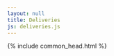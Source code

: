 ```yaml
---
layout: null
title: Deliveries
js: deliveries.js
---
```


<html lang="ja">

<head>
  {% include common_head.html %}
  <style>
    .map {
  position: absolute;
  width: 100%;
  top: 0;
  bottom: 0;
}
</style>
</head>

<body>
  <div id="map" class="map"></div>
</body>
<script>
  {% include {{ page.js }} %}
</script>

</html>